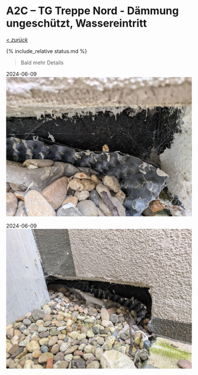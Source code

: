 # A2C &ndash; TG Treppe Nord - Dämmung ungeschützt, Wassereintritt

_[&lt; zurück](../../index.md)_

{% include_relative status.md %}

> Bald mehr Details

2024-06-09
![](PXL_20240609_171230881_small.jpg)

2024-06-09
![](PXL_20240609_171233986_small.jpg)